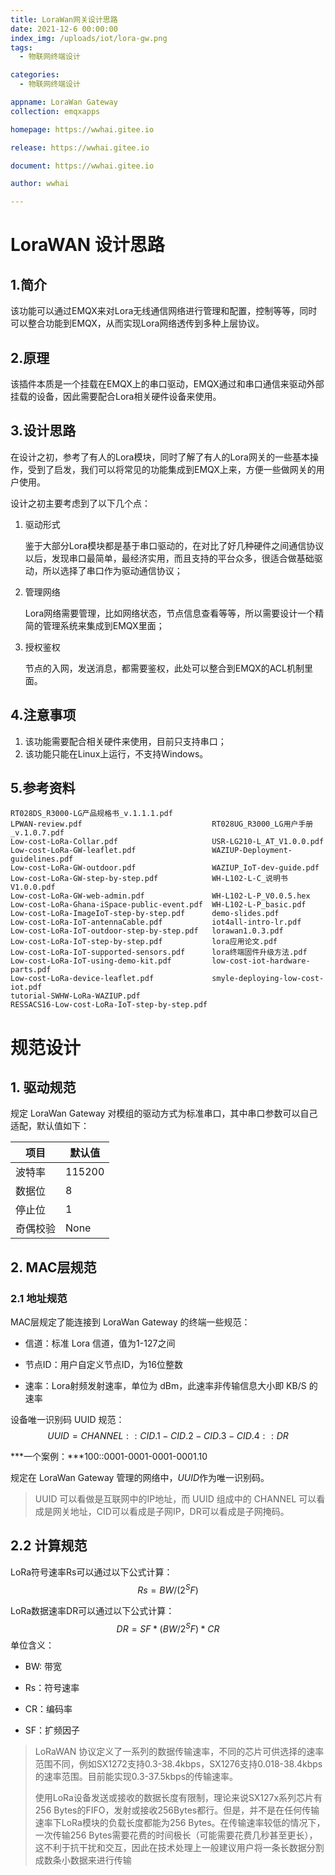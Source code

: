 ```yaml
---
title: LoraWan网关设计思路
date: 2021-12-6 00:00:00
index_img: /uploads/iot/lora-gw.png
tags:
  - 物联网终端设计

categories:
  - 物联网终端设计

appname: LoraWan Gateway
collection: emqxapps

homepage: https://wwhai.gitee.io

release: https://wwhai.gitee.io

document: https://wwhai.gitee.io

author: wwhai

---
```


<!-- more -->

# LoraWAN 设计思路

## 1.简介

该功能可以通过EMQX来对Lora无线通信网络进行管理和配置，控制等等，同时可以整合功能到EMQX，从而实现Lora网络透传到多种上层协议。

## 2.原理

该插件本质是一个挂载在EMQX上的串口驱动，EMQX通过和串口通信来驱动外部挂载的设备，因此需要配合Lora相关硬件设备来使用。
## 3.设计思路

在设计之初，参考了有人的Lora模块，同时了解了有人的Lora网关的一些基本操作，受到了启发，我们可以将常见的功能集成到EMQX上来，方便一些做网关的用户使用。

设计之初主要考虑到了以下几个点：

1. 驱动形式

   鉴于大部分Lora模块都是基于串口驱动的，在对比了好几种硬件之间通信协议以后，发现串口最简单，最经济实用，而且支持的平台众多，很适合做基础驱动，所以选择了串口作为驱动通信协议；

2. 管理网络

   Lora网络需要管理，比如网络状态，节点信息查看等等，所以需要设计一个精简的管理系统来集成到EMQX里面；

3. 授权鉴权

   节点的入网，发送消息，都需要鉴权，此处可以整合到EMQX的ACL机制里面。

## 4.注意事项

1. 该功能需要配合相关硬件来使用，目前只支持串口；
2. 该功能只能在Linux上运行，不支持Windows。

## 5.参考资料

```shell
RT028DS_R3000-LG产品规格书_v.1.1.1.pdf
LPWAN-review.pdf                             RT028UG_R3000_LG用户手册_v.1.0.7.pdf
Low-cost-LoRa-Collar.pdf                     USR-LG210-L_AT_V1.0.0.pdf
Low-cost-LoRa-GW-leaflet.pdf                 WAZIUP-Deployment-guidelines.pdf
Low-cost-LoRa-GW-outdoor.pdf                 WAZIUP_IoT-dev-guide.pdf
Low-cost-LoRa-GW-step-by-step.pdf            WH-L102-L-C_说明书V1.0.0.pdf
Low-cost-LoRa-GW-web-admin.pdf               WH-L102-L-P_V0.0.5.hex
Low-cost-LoRa-Ghana-iSpace-public-event.pdf  WH-L102-L-P_basic.pdf
Low-cost-LoRa-ImageIoT-step-by-step.pdf      demo-slides.pdf
Low-cost-LoRa-IoT-antennaCable.pdf           iot4all-intro-lr.pdf
Low-cost-LoRa-IoT-outdoor-step-by-step.pdf   lorawan1.0.3.pdf
Low-cost-LoRa-IoT-step-by-step.pdf           lora应用论文.pdf
Low-cost-LoRa-IoT-supported-sensors.pdf      lora终端固件升级方法.pdf
Low-cost-LoRa-IoT-using-demo-kit.pdf         low-cost-iot-hardware-parts.pdf
Low-cost-LoRa-device-leaflet.pdf             smyle-deploying-low-cost-iot.pdf
tutorial-SWHW-LoRa-WAZIUP.pdf
RESSACS16-Low-cost-LoRa-IoT-step-by-step.pdf
```




# 规范设计

## 1. 驱动规范

规定 LoraWan Gateway 对模组的驱动方式为标准串口，其中串口参数可以自己适配，默认值如下：

| 项目     | 默认值 |
| -------- | ------ |
| 波特率   | 115200 |
| 数据位   | 8      |
| 停止位   | 1      |
| 奇偶校验 | None   |

## 2. MAC层规范

### 2.1 地址规范

MAC层规定了能连接到 LoraWan Gateway 的终端一些规范：

- 信道：标准 Lora 信道，值为1-127之间

- 节点ID：用户自定义节点ID，为16位整数

- 速率：Lora射频发射速率，单位为 dBm，此速率非传输信息大小即 KB/S 的速率


设备唯一识别码 UUID 规范：
$$
UUID = CHANNEL::CID.1-CID.2-CID.3-CID.4::DR
$$

***一个案例：***100::0001-0001-0001-0001.10

规定在  LoraWan Gateway 管理的网络中，*UUID*作为唯一识别码。

> UUID 可以看做是互联网中的IP地址，而 UUID 组成中的 CHANNEL 可以看成是网关地址，CID可以看成是子网IP，DR可以看成是子网掩码。

## 2.2 计算规范

LoRa符号速率Rs可以通过以下公式计算：
$$
Rs=BW/(2^SF)
$$

LoRa数据速率DR可以通过以下公式计算：
$$
DR= SF*( BW/2^SF)*CR
$$
单位含义：

- BW: 带宽

- Rs：符号速率
- CR：编码率
- SF：扩频因子

>LoRaWAN 协议定义了一系列的数据传输速率，不同的芯片可供选择的速率范围不同，例如SX1272支持0.3-38.4kbps，SX1276支持0.018-38.4kbps的速率范围。目前能实现0.3-37.5kbps的传输速率。
>
>使用LoRa设备发送或接收的数据长度有限制，理论来说SX127x系列芯片有256 Bytes的FIFO，发射或接收256Bytes都行。但是，并不是在任何传输速率下LoRa模块的负载长度都能为256 Bytes。在传输速率较低的情况下，一次传输256 Bytes需要花费的时间极长（可能需要花费几秒甚至更长），这不利于抗干扰和交互，因此在技术处理上一般建议用户将一条长数据分割成数条小数据来进行传输

